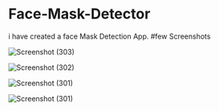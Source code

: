 # Face-Mask-Detector
i have created a face Mask Detection App.
#few Screenshots

![Screenshot (303)](https://user-images.githubusercontent.com/43124877/162619679-37478df3-7d17-401a-8280-3aacaaff030b.png)


![Screenshot (302)](https://user-images.githubusercontent.com/43124877/162619688-3bacfe6d-159b-4d70-9012-751c95be8794.png)

![Screenshot (301)](https://user-images.githubusercontent.com/43124877/162619695-208568e1-70b3-44e0-a5a9-22d066dd5ada.png)

![Screenshot (301)](https://user-images.githubusercontent.com/43124877/162619705-bd7d0d53-4892-4d6b-a55a-6c1fd0827ded.png)

